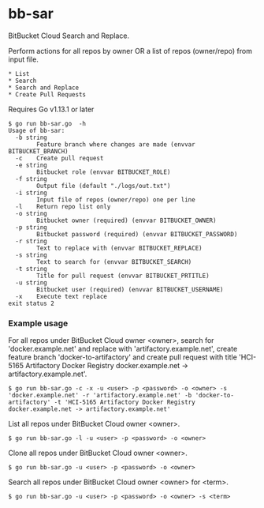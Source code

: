 # bb-sar
BitBucket Cloud Search and Replace.

Perform actions for all repos by owner OR a list of repos (owner/repo) from input file.

	* List
	* Search
	* Search and Replace
	* Create Pull Requests


Requires Go v1.13.1 or later

```
$ go run bb-sar.go  -h
Usage of bb-sar:
  -b string
    	Feature branch where changes are made (envvar BITBUCKET_BRANCH)
  -c	Create pull request
  -e string
    	Bitbucket role (envvar BITBUCKET_ROLE)
  -f string
    	Output file (default "./logs/out.txt")
  -i string
      	Input file of repos (owner/repo) one per line
  -l	Return repo list only
  -o string
    	Bitbucket owner (required) (envvar BITBUCKET_OWNER)
  -p string
    	Bitbucket password (required) (envvar BITBUCKET_PASSWORD)
  -r string
    	Text to replace with (envvar BITBUCKET_REPLACE)
  -s string
    	Text to search for (envvar BITBUCKET_SEARCH)
  -t string
    	Title for pull request (envvar BITBUCKET_PRTITLE)
  -u string
    	Bitbucket user (required) (envvar BITBUCKET_USERNAME)
  -x	Execute text replace
exit status 2
```

### Example usage

For all repos under BitBucket Cloud owner \<owner\>, search for 'docker.example.net' and replace with 'artifactory.example.net', create feature branch 'docker-to-artifactory' and create pull request with title 'HCI-5165 Artifactory Docker Registry docker.example.net -> artifactory.example.net'.

```
$ go run bb-sar.go -c -x -u <user> -p <password> -o <owner> -s 'docker.example.net' -r 'artifactory.example.net' -b 'docker-to-artifactory' -t 'HCI-5165 Artifactory Docker Registry docker.example.net -> artifactory.example.net'
```

List all repos under BitBucket Cloud owner \<owner\>.

```
$ go run bb-sar.go -l -u <user> -p <password> -o <owner>
```

Clone all repos under BitBucket Cloud owner \<owner\>.

```
$ go run bb-sar.go -u <user> -p <password> -o <owner>
```

Search all repos under BitBucket Cloud owner \<owner\> for \<term\>.

```
$ go run bb-sar.go -u <user> -p <password> -o <owner> -s <term>
```